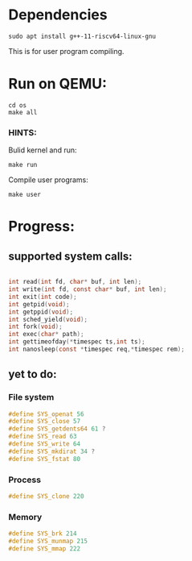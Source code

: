 # Dependencies

    sudo apt install g++-11-riscv64-linux-gnu

This is for user program compiling.

# Run on QEMU:

    cd os
    make all

### HINTS:

Bulid kernel and run:

    make run

Compile user programs:

    make user

# Progress:

## supported system calls:

```C

int read(int fd, char* buf, int len);
int write(int fd, const char* buf, int len);
int exit(int code);
int getpid(void);
int getppid(void);
int sched_yield(void);
int fork(void);
int exec(char* path);
int gettimeofday(*timespec ts,int ts);
int nanosleep(const *timespec req,*timespec rem);
```

## yet to do:

### File system

```c
#define SYS_openat 56
#define SYS_close 57
#define SYS_getdents64 61 ?
#define SYS_read 63
#define SYS_write 64
#define SYS_mkdirat 34 ?
#define SYS_fstat 80
```

### Process

```c
#define SYS_clone 220
```

### Memory

```c
#define SYS_brk 214
#define SYS_munmap 215
#define SYS_mmap 222
```
